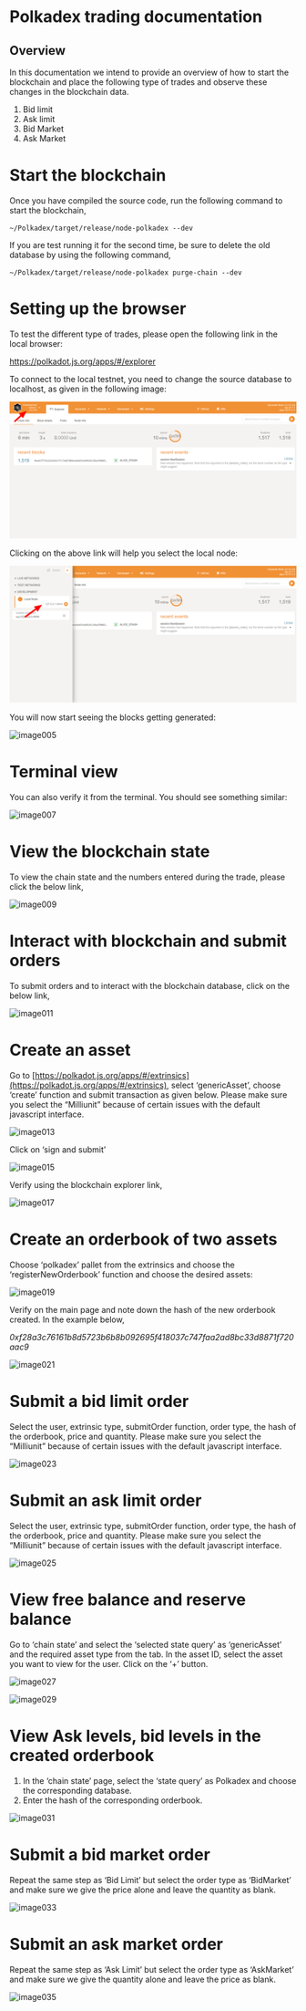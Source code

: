 ﻿
# Polkadex trading documentation

## Overview

In this documentation we intend to provide an overview of how to start the blockchain and place the following type of trades and observe these changes in the blockchain data.

 1. Bid limit
 2. Ask limit
 3. Bid Market
 4. Ask Market

# Start the blockchain

Once you have compiled the source code, run the following command to start the blockchain,

    ~/Polkadex/target/release/node-polkadex --dev

If you are test running it for the second time, be sure to delete the old database by using the following command,

    ~/Polkadex/target/release/node-polkadex purge-chain --dev

# Setting up the browser

To test the different type of trades, please open the following link in the local browser:

https://polkadot.js.org/apps/#/explorer

To connect to the local testnet, you need to change the source database to localhost, as given in the following image:

![](https://raw.githubusercontent.com/Polkadex-Substrate/Documentation/master/images/clip_image001.png)

Clicking on the above link will help you select the local node:

![](https://raw.githubusercontent.com/Polkadex-Substrate/Documentation/master/images/clip_image003.png)

You will now start seeing the blocks getting generated:

![image005](https://github.com/Polkadex-Substrate/Documentation/blob/master/images/clip_image005.jpg)

# Terminal view

You can also verify it from the terminal. You should see something similar:

![image007](https://github.com/Polkadex-Substrate/Documentation/blob/master/images/clip_image007.jpg)

# View the blockchain state

To view the chain state and the numbers entered during the trade, please click the below link,

![image009](https://github.com/Polkadex-Substrate/Documentation/blob/master/images/clip_image009.jpg)

# Interact with blockchain and submit orders

To submit orders and to interact with the blockchain database, click on the below link,

![image011](https://github.com/Polkadex-Substrate/Documentation/blob/master/images/clip_image011.jpg)

# Create an asset

Go to [https://polkadot.js.org/apps/#/extrinsics](https://polkadot.js.org/apps/#/extrinsics), select ‘genericAsset’, choose ‘create’ function and submit transaction as given below. Please make sure you select the “Milliunit” because of certain issues with the default javascript interface.

![image013](https://github.com/Polkadex-Substrate/Documentation/blob/master/images/clip_image013.jpg)

Click on ‘sign and submit’

![image015](https://github.com/Polkadex-Substrate/Documentation/blob/master/images/clip_image015.jpg)

Verify using the blockchain explorer link,

![image017](https://github.com/Polkadex-Substrate/Documentation/blob/master/images/clip_image017.jpg)

# Create an orderbook of two assets

Choose ‘polkadex’ pallet from the extrinsics and choose the ‘registerNewOrderbook’ function and choose the desired assets:

![image019](https://github.com/Polkadex-Substrate/Documentation/blob/master/images/clip_image019.jpg)

Verify on the main page and note down the hash of the new orderbook created. In the example below,

_0xf28a3c76161b8d5723b6b8b092695f418037c747faa2ad8bc33d8871f720aac9_

![image021](https://github.com/Polkadex-Substrate/Documentation/blob/master/images/clip_image021.jpg)

# Submit a bid limit order

Select the user, extrinsic type, submitOrder function, order type, the hash of the orderbook, price and quantity. Please make sure you select the “Milliunit” because of certain issues with the default javascript interface.

![image023](https://github.com/Polkadex-Substrate/Documentation/blob/master/images/clip_image023.jpg)

# Submit an ask limit order

Select the user, extrinsic type, submitOrder function, order type, the hash of the orderbook, price and quantity. Please make sure you select the “Milliunit” because of certain issues with the default javascript interface.

![image025](https://github.com/Polkadex-Substrate/Documentation/blob/master/images/clip_image025.jpg)

# View free balance and reserve balance

Go to ‘chain state’ and select the ‘selected state query’ as ‘genericAsset’ and the required asset type from the tab. In the asset ID, select the asset you want to view for the user. Click on the ‘+’ button.

![image027](https://github.com/Polkadex-Substrate/Documentation/blob/master/images/clip_image027.jpg)

![image029](https://github.com/Polkadex-Substrate/Documentation/blob/master/images/clip_image029.jpg)

# View Ask levels, bid levels in the created orderbook

 1. In the ‘chain state’ page, select the ‘state query’ as Polkadex and choose the corresponding database. 
 2. Enter the hash of the corresponding orderbook.

![image031](https://github.com/Polkadex-Substrate/Documentation/blob/master/images/clip_image031.jpg)

# Submit a bid market order

Repeat the same step as ‘Bid Limit’ but select the order type as ‘BidMarket’ and make sure we give the price alone and leave the quantity as blank.

![image033](https://github.com/Polkadex-Substrate/Documentation/blob/master/images/clip_image033.jpg)

# Submit an ask market order

Repeat the same step as ‘Ask Limit’ but select the order type as ‘AskMarket’ and make sure we give the quantity alone and leave the price as blank.

![image035](https://github.com/Polkadex-Substrate/Documentation/blob/master/images/clip_image035.jpg)
